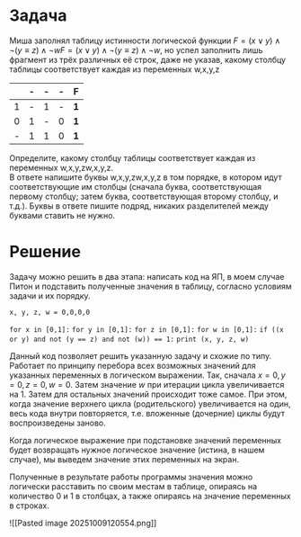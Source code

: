 # Задача
Миша заполнял таблицу истинности логической функции $F=(x∨y)∧¬(y≡z)∧¬w F=(x∨y)∧¬(y≡z)∧¬w$, но успел заполнить лишь фрагмент из трёх различных её строк, даже не указав, какому столбцу таблицы соответствует каждая из переменных w,x,y,z

|     | -   | -   | -   | **F** |
| --- | --- | --- | --- | ----- |
| 1   | -   | 1   | -   | **1** |
| 0   | 1   | -   | 0   | **1** |
| -   | 1   | 1   | 0   | **1** |

Определите, какому столбцу таблицы соответствует каждая из переменных w,x,y,zw,x,y,z.  
В ответе напишите буквы w,x,y,zw,x,y,z в том порядке, в котором идут соответствующие им столбцы (сначала буква, соответствующая первому столбцу; затем буква, соответствующая второму столбцу, и т.д.). Буквы в ответе пишите подряд, никаких разделителей между буквами ставить не нужно.

# Решение

Задачу можно решить в два этапа: написать код на ЯП, в моем случае Питон и подставить полученные значения в таблицу, согласно условиям задачи и их порядку.

`x, y, z, w = 0,0,0,0` 

`for x in [0,1]:`
	`for y in [0,1]:`
		`for z in [0,1]:`
			`for w in [0,1]:`
				`if ((x or y) and not (y == z) and not (w)) == 1:`
					`print (x, y, z, w)`

Данный код позволяет решить указанную задачу и схожие по типу. Работает по принципу перебора всех возможных значений для указанных переменных в логическом выражении. Так, сначала $x = 0, y = 0, z =0, w = 0$. Затем значение $w$ при итерации цикла увеличивается на 1. Затем для остальных значений происходит тоже самое. При этом, когда значение верхнего цикла (родительского) увеличивается на один, весь кода внутри повторяется, т.е. вложенные (дочерние) циклы будут воспроизведены заново. 

Когда логическое выражение при подстановке значений переменных будет возвращать нужное логическое значение (истина, в нашем случае), мы выведем значение этих переменных на экран.

Полученные в результате работы программы значения можно логически расставить по своим местам в таблице, опираясь на количество 0 и 1 в столбцах, а также опираясь на значение переменных в строках.

![[Pasted image 20251009120554.png]]